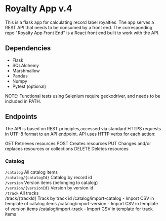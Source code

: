 # Royalty App v.4

This is a flask app for calculating record label royalties. The app serves a REST API that needs to be consumed by a front end. The corresponding repo "Royalty App Front End" is a React front end built to work with the API. 

## Dependencies

- Flask
- SQLAlchemy
- Marshmallow
- Pandas
- Numpy
- Pytest (optional)

NOTE: Functional tests using Selenium require geckodriver, and needs to be included in PATH.

## Endpoints

The API is based on REST principles,accessed via standard HTTPS requests in UTF-8 format to an API endpoint. API uses HTTP verbs for each action:

GET	Retrieves resources
POST	Creates resources
PUT	Changes and/or replaces resources or collections
DELETE	Deletes resources

### Catalog

`/catalog`                All catalog items  
`/catalog/{catalogId}`    Catalog by record id  
`/version`                  Version items (belonging to catalog)  
`/version/{versionId}`      Version by version id  
`/track`                    All tracks  
/track/{trackId}          Track by track id
/catalog/import-catalog - Import CSV in template of catalog items
/catalog/import-version - Import CSV in template of version items
/catalog/import-track   - Import CSV in template for track items


